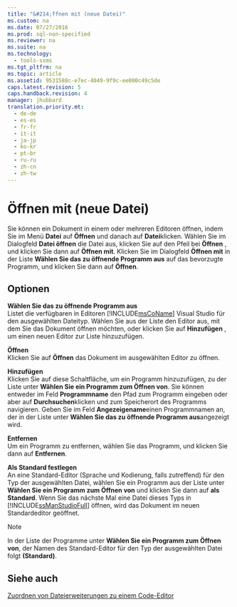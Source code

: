 ```yaml
---
title: "&#214;ffnen mit (neue Datei)"
ms.custom: na
ms.date: 07/27/2016
ms.prod: sql-non-specified
ms.reviewer: na
ms.suite: na
ms.technology: 
  - tools-ssms
ms.tgt_pltfrm: na
ms.topic: article
ms.assetid: 9531588c-e7ec-4049-9f9c-ee000c49c5de
caps.latest.revision: 5
caps.handback.revision: 4
manager: jhubbard
translation.priority.mt: 
  - de-de
  - es-es
  - fr-fr
  - it-it
  - ja-jp
  - ko-kr
  - pt-br
  - ru-ru
  - zh-cn
  - zh-tw
---
```

# &#214;ffnen mit (neue Datei)
Sie können ein Dokument in einem oder mehreren Editoren öffnen, indem Sie im Menü **Datei** auf **Öffnen** und danach auf **Datei**klicken. Wählen Sie im Dialogfeld **Datei öffnen** die Datei aus, klicken Sie auf den Pfeil bei **Öffnen** , und klicken Sie dann auf **Öffnen mit**. Klicken Sie im Dialogfeld **Öffnen mit** in der Liste **Wählen Sie das zu öffnende Programm aus** auf das bevorzugte Programm, und klicken Sie dann auf **Öffnen**.  
  
## Optionen  
**Wählen Sie das zu öffnende Programm aus**  
Listet die verfügbaren in Editoren [!INCLUDE[msCoName](../content/includes/msCoName_md.md)] Visual Studio für den ausgewählten Dateityp. Wählen Sie aus der Liste den Editor aus, mit dem Sie das Dokument öffnen möchten, oder klicken Sie auf **Hinzufügen** , um einen neuen Editor zur Liste hinzuzufügen.  
  
**Öffnen**  
Klicken Sie auf **Öffnen** das Dokument im ausgewählten Editor zu öffnen.  
  
**Hinzufügen**  
Klicken Sie auf diese Schaltfläche, um ein Programm hinzuzufügen, zu der Liste unter **Wählen Sie ein Programm zum Öffnen von**. Sie können entweder im Feld **Programmname** den Pfad zum Programm eingeben oder aber auf **Durchsuchen**klicken und zum Speicherort des Programms navigieren. Geben Sie im Feld **Angezeigename**einen Programmnamen an, der in der Liste unter **Wählen Sie das zu öffnende Programm aus**angezeigt wird.  
  
**Entfernen**  
Um ein Programm zu entfernen, wählen Sie das Programm, und klicken Sie dann auf **Entfernen**.  
  
**Als Standard festlegen**  
An eine Standard-Editor (Sprache und Kodierung, falls zutreffend) für den Typ der ausgewählten Datei, wählen Sie ein Programm aus der Liste unter **Wählen Sie ein Programm zum Öffnen von** und klicken Sie dann auf **als Standard**. Wenn Sie das nächste Mal eine Datei dieses Typs in [!INCLUDE[ssManStudioFull](../content/includes/ssManStudioFull_md.md)] öffnen, wird das Dokument im neuen Standardeditor geöffnet.  
  
> [!NOTE]  
> In der Liste der Programme unter **Wählen Sie ein Programm zum Öffnen von**, der Namen des Standard-Editor für den Typ der ausgewählten Datei folgt **(Standard)**.  
  
## Siehe auch  
[Zuordnen von Dateierweiterungen zu einem Code-Editor](assetId:///193630f4-93de-4950-8f36-68702531f925)  
  
